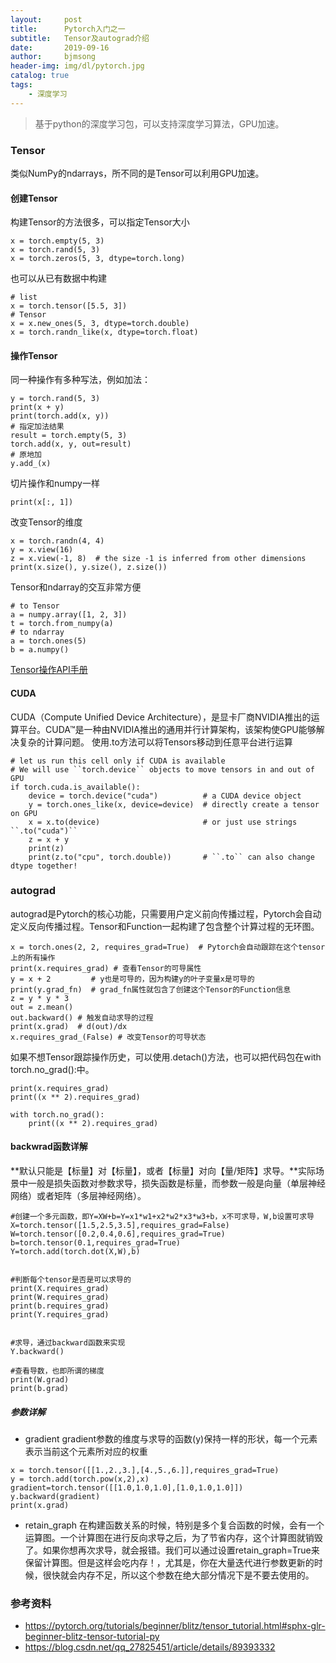 ```yaml
---
layout:     post
title:      Pytorch入门之一
subtitle:   Tensor及autograd介绍
date:       2019-09-16
author:     bjmsong
header-img: img/dl/pytorch.jpg
catalog: true
tags:
    - 深度学习
---
```

>基于python的深度学习包，可以支持深度学习算法，GPU加速。

### Tensor
类似NumPy的ndarrays，所不同的是Tensor可以利用GPU加速。
#### 创建Tensor
构建Tensor的方法很多，可以指定Tensor大小
```
x = torch.empty(5, 3)
x = torch.rand(5, 3)
x = torch.zeros(5, 3, dtype=torch.long)
```
也可以从已有数据中构建

```
# list
x = torch.tensor([5.5, 3])
# Tensor
x = x.new_ones(5, 3, dtype=torch.double)
x = torch.randn_like(x, dtype=torch.float)
```

#### 操作Tensor
同一种操作有多种写法，例如加法：
```
y = torch.rand(5, 3)
print(x + y)
print(torch.add(x, y))
# 指定加法结果
result = torch.empty(5, 3)
torch.add(x, y, out=result)
# 原地加
y.add_(x)
```
切片操作和numpy一样
```
print(x[:, 1])
```
改变Tensor的维度
```
x = torch.randn(4, 4)
y = x.view(16)
z = x.view(-1, 8)  # the size -1 is inferred from other dimensions
print(x.size(), y.size(), z.size())
```
Tensor和ndarray的交互非常方便
```
# to Tensor
a = numpy.array([1, 2, 3])
t = torch.from_numpy(a)
# to ndarray
a = torch.ones(5)
b = a.numpy()
```

[Tensor操作API手册](https://pytorch.org/docs/stable/torch.html)

#### CUDA
CUDA（Compute Unified Device Architecture），是显卡厂商NVIDIA推出的运算平台。CUDA™是一种由NVIDIA推出的通用并行计算架构，该架构使GPU能够解决复杂的计算问题。
使用.to方法可以将Tensors移动到任意平台进行运算
```
# let us run this cell only if CUDA is available
# We will use ``torch.device`` objects to move tensors in and out of GPU
if torch.cuda.is_available():
    device = torch.device("cuda")          # a CUDA device object
    y = torch.ones_like(x, device=device)  # directly create a tensor on GPU
    x = x.to(device)                       # or just use strings ``.to("cuda")``
    z = x + y
    print(z)
    print(z.to("cpu", torch.double))       # ``.to`` can also change dtype together!
```

### autograd 
autograd是Pytorch的核心功能，只需要用户定义前向传播过程，Pytorch会自动定义反向传播过程。Tensor和Function一起构建了包含整个计算过程的无环图。
```
x = torch.ones(2, 2, requires_grad=True)  # Pytorch会自动跟踪在这个tensor上的所有操作
print(x.requires_grad) # 查看Tensor的可导属性
y = x + 2         # y也是可导的，因为构建y的叶子变量x是可导的
print(y.grad_fn)  # grad_fn属性就包含了创建这个Tensor的Function信息
z = y * y * 3
out = z.mean()
out.backward() # 触发自动求导的过程
print(x.grad)  # d(out)/dx
x.requires_grad_(False) # 改变Tensor的可导状态

```
如果不想Tensor跟踪操作历史，可以使用.detach()方法，也可以把代码包在with torch.no_grad():中。
```
print(x.requires_grad)
print((x ** 2).requires_grad)

with torch.no_grad():
    print((x ** 2).requires_grad)
```
#### backwrad函数详解
**默认只能是【标量】对【标量】，或者【标量】对向【量/矩阵】求导。**实际场景中一般是损失函数对参数求导，损失函数是标量，而参数一般是向量（单层神经网络）或者矩阵（多层神经网络）。
```
#创建一个多元函数，即Y=XW+b=Y=x1*w1+x2*w2*x3*w3+b，x不可求导，W,b设置可求导
X=torch.tensor([1.5,2.5,3.5],requires_grad=False)
W=torch.tensor([0.2,0.4,0.6],requires_grad=True)
b=torch.tensor(0.1,requires_grad=True)
Y=torch.add(torch.dot(X,W),b)
 
 
#判断每个tensor是否是可以求导的
print(X.requires_grad)
print(W.requires_grad)
print(b.requires_grad)
print(Y.requires_grad)
 
 
#求导，通过backward函数来实现
Y.backward()  
 
#查看导数，也即所谓的梯度
print(W.grad)
print(b.grad)
```


##### 参数详解
- gradient
gradient参数的维度与求导的函数(y)保持一样的形状，每一个元素表示当前这个元素所对应的权重
```
x = torch.tensor([[1.,2.,3.],[4.,5.,6.]],requires_grad=True)
y = torch.add(torch.pow(x,2),x)
gradient=torch.tensor([[1.0,1.0,1.0],[1.0,1.0,1.0]])
y.backward(gradient)
print(x.grad)
```
- retain_graph
在构建函数关系的时候，特别是多个复合函数的时候，会有一个运算图。一个计算图在进行反向求导之后，为了节省内存，这个计算图就销毁了。如果你想再次求导，就会报错。我们可以通过设置retain_graph=True来保留计算图。但是这样会吃内存！，尤其是，你在大量迭代进行参数更新的时候，很快就会内存不足，所以这个参数在绝大部分情况下是不要去使用的。


### 参考资料
- https://pytorch.org/tutorials/beginner/blitz/tensor_tutorial.html#sphx-glr-beginner-blitz-tensor-tutorial-py
- https://blog.csdn.net/qq_27825451/article/details/89393332

